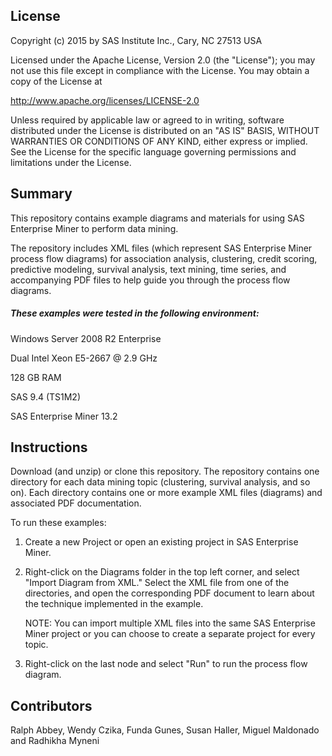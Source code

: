 ## License

Copyright (c) 2015 by SAS Institute Inc., Cary, NC 27513 USA

Licensed under the Apache License, Version 2.0 (the "License"); 
you may not use this file except in compliance with the License. 
You may obtain a copy of the License at 

   http://www.apache.org/licenses/LICENSE-2.0 

Unless required by applicable law or agreed to in writing, software 
distributed under the License is distributed on an "AS IS" BASIS, 
WITHOUT WARRANTIES OR CONDITIONS OF ANY KIND, either express or implied. 
See the License for the specific language governing permissions and 
limitations under the License.  

## Summary

This repository contains example diagrams and materials for using SAS Enterprise Miner to perform data mining.

The repository includes XML files (which represent SAS Enterprise Miner process flow diagrams) for association analysis, 
clustering, credit scoring, predictive modeling, survival analysis, text mining, time series, and accompanying PDF files 
to help guide you through the process flow diagrams.

##### These examples were tested in the following environment:

Windows Server 2008 R2 Enterprise

Dual Intel Xeon E5-2667 @ 2.9 GHz

128 GB RAM 

SAS 9.4 (TS1M2)

SAS Enterprise Miner 13.2

## Instructions

Download (and unzip) or clone this repository. The repository contains one directory for each data mining topic 
(clustering, survival analysis, and so on). Each directory contains one or more example XML files (diagrams) 
and associated PDF documentation. 

To run these examples:

1. Create a new Project or open an existing project in SAS Enterprise Miner. 

2. Right-click on the Diagrams folder in the top left corner, and select "Import Diagram from XML." Select the 
XML file from one of the directories, and open the corresponding PDF document to learn about the technique 
implemented in the example.

   NOTE: You can import multiple XML files into the same SAS Enterprise Miner project or you can choose to 
   create a separate project for every topic.

3. Right-click on the last node and select "Run" to run the process flow diagram.

## Contributors

Ralph Abbey, Wendy Czika, Funda Gunes, Susan Haller, Miguel Maldonado and Radhikha Myneni
